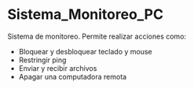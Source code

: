# Sistema_Monitoreo_PC

Sistema de monitoreo. Permite realizar acciones como:
- Bloquear y desbloquear teclado y mouse
- Restringir ping
- Enviar y recibir archivos
- Apagar una computadora remota 
